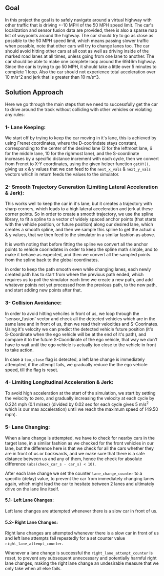 ## Goal
In this project the goal is to safely navigate around a virtual highway with other traffic that is driving +-10 MPH of the 50 MPH speed limit. The car's localization and sensor fusion data are provided, there is also a sparse map list of waypoints around the highway. The car should try to go as close as possible to the 50 MPH speed limit, which means passing slower traffic when possible, note that other cars will try to change lanes too. The car should avoid hitting other cars at all cost as well as driving inside of the marked road lanes at all times, unless going from one lane to another. The car should be able to make one complete loop around the 6946m highway. Since the car is trying to go 50 MPH, it should take a little over 5 minutes to complete 1 loop. Also the car should not experience total acceleration over 10 m/s^2 and jerk that is greater than 10 m/s^3.

## Solution Approach
Here we go through the main steps that we need to successfully get the car to drive around the track without colliding with other vehicles or violating any rules:

### 1- Lane Keeping:
We start off by trying to keep the car moving in it's lane, this is achieved by using Frenet coordinates, where the D-coorindate stays constant, corresponding to the center of the desired lane (2 for the leftmost lane, 6 for the middle lane, 10 for the righmost lane), and the S-coordinate increases by a specific distance increment with each cycle, then we convert from Frenet to X-Y coordinates, using the given helper function `getXY()`, giving us x & y values that we can feed to the `next_x_vals` & `next_y_vals` vectors which in return feeds the values to the simulator.

### 2- Smooth Trajectory Generation (Limiting Lateral Acceleration & Jerk):
This works well to keep the car in it's lane, but it creates a trajectory with sharp corners, which leads to a high lateral acceleration and jerk at these corner points. So in order to create a smooth trajectory, we use the spline library, to fit a spline to a vector of widely spaced anchor points (that starts with the vehicle position, or future position) along our desired lane, which creates a smooth spline, and then we sample this spline to get the actual x & y values, that we then feed to the simulator in a similar fashion as above.

It is worth noting that before fitting the spline we convert all the anchor points to vehicle coorindates in order to keep the spline math simple, and to make it behave as expected, and then we convert all the sampled points from the spline back to the global coordinates.

In order to keep the path smooth even while changing lanes, each newly created path has to start from where the previous path ended, which requires us to poll the simulator each time we create a new path, and add whatever points not yet processed from the previous path, to the new path, and start adding new points after that.

### 3- Collision Avoidance:
In order to avoid hitting vehciles in front of us, we loop through the 'sensor_fusion' vector and check all the detected vehicles which are in the same lane and in front of us, then we read their velocities and S-Coorinates. Using it's velocity we can predict the detected vehicle future position (it's S-Coordinate when the ego vehicle will be at the end of it's path), and compare it to the future S-Cooridinate of the ego vehicle, that way we don't have to wait until the ego vehicle is actually too close to the vehicle in front to take action.

In case a `too_close` flag is detected, a left lane change is immediately attempted, if the attempt fails, we gradually reduce the the ego vehicle speed, till the flag is reset.

### 4- Limiting Longitudinal Acceleration & Jerk:
To avoid high acceleration at the start of the simulation, we start by setting the velocity to zero, and gradually increasing the velocity at each cycle by 0.224 mph (0.1 m/sec) (divided by 0.02 sec for each cycle gives 5 m/s<sup>2</sup> which is our max acceleration) until we reach the maximum speed of (49.50 mph).

### 5- Lane Changing:
When a lane change is attempted, we have to check for nearby cars in the target lane, in a similar fashion as we checked for the front vehicles in our lane, but the difference here is that we check for all the cars whether they are in front of us or backwards, and we make sure that there is a safe distance between us and any of them, hence the check for absolute difference `(abs(check_car_s - car_s) < 10)`.

After each lane change we set the counter `lane_change_counter` to a specific (delay) value, to prevent the car from immediately changing lanes again, which might lead the car to hesitate between 2 lanes and ultimately drive on the lane line itself.

#### 5.1- Left Lane Changes:
Left lane changes are attempted whenever there is a slow car in front of us.

#### 5.2- Right Lane Changes:
Right lane changes are attempted whenever there is a slow car in front of us and left lane attempts fail repeatedly for a set counter value `right_lane_attempt_counter`.

Whenever a lane change is successful the `right_lane_attempt_counter` is reset, to prevent any subsequent unnecessary and potentially harmful right lane changes, making the right lane change an undesirable measure that we only take when all else fails.
